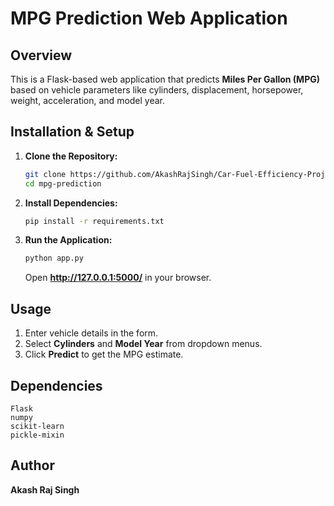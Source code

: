 # MPG Prediction Web Application

## Overview
This is a Flask-based web application that predicts **Miles Per Gallon (MPG)** based on vehicle parameters like cylinders, displacement, horsepower, weight, acceleration, and model year.

## Installation & Setup
1. **Clone the Repository:**
   ```sh
   git clone https://github.com/AkashRajSingh/Car-Fuel-Efficiency-Project.git
   cd mpg-prediction
   ```
2. **Install Dependencies:**
   ```sh
   pip install -r requirements.txt
   ```
3. **Run the Application:**
   ```sh
   python app.py
   ```
   Open **http://127.0.0.1:5000/** in your browser.

## Usage
1. Enter vehicle details in the form.
2. Select **Cylinders** and **Model Year** from dropdown menus.
3. Click **Predict** to get the MPG estimate.

## Dependencies
```
Flask
numpy
scikit-learn
pickle-mixin
```

## Author
**Akash Raj Singh**

